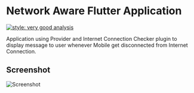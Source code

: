 # Network Aware Flutter Application

[![style: very good analysis](https://img.shields.io/badge/style-very_good_analysis-B22C89.svg)](https://pub.dev/packages/very_good_analysis)

Application using Provider and Internet Connection Checker plugin to display message to user whenever Mobile get disconnected from Internet Connection.

## Screenshot

![Screenshot](https://user-images.githubusercontent.com/45334931/135751566-b888f67b-df19-494e-8f9e-c8cc3487607f.png)
